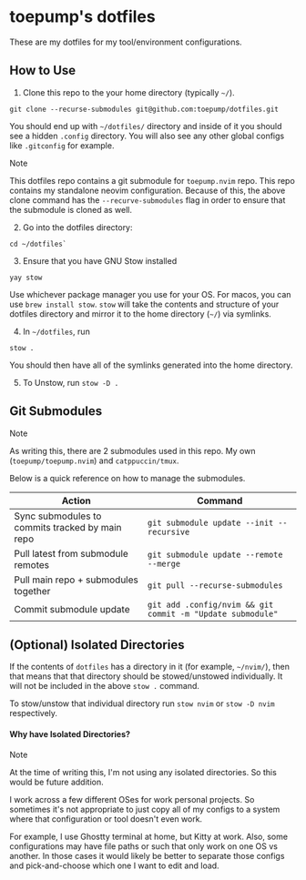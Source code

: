 # toepump's dotfiles

These are my dotfiles for my tool/environment configurations.

## How to Use

1. Clone this repo to the your home directory (typically `~/`).

```
git clone --recurse-submodules git@github.com:toepump/dotfiles.git
```

You should end up with `~/dotfiles/` directory and inside of it you should see a hidden `.config` directory. 
You will also see any other global configs like `.gitconfig` for example.

> [!NOTE] 
> This dotfiles repo contains a git submodule for `toepump.nvim` repo. This repo contains my standalone neovim configuration.
> Because of this, the above clone command has the `--recurve-submodules` flag in order to ensure that the submodule is cloned as well.

2. Go into the dotfiles directory: 

```
cd ~/dotfiles`
```

3. Ensure that you have GNU Stow installed 

```
yay stow
```

Use whichever package manager you use for your OS. For macos, you can use `brew install stow`.
`stow` will take the contents and structure of your dotfiles directory and mirror it to the home directory (`~/`) via symlinks.

4. In `~/dotfiles`, run 

```
stow .
```

You should then have all of the symlinks generated into the home directory.

5. To Unstow, run `stow -D .`

## Git Submodules

> [!NOTE]
> As writing this, there are 2 submodules used in this repo. My own (`toepump/toepump.nvim`) and `catppuccin/tmux`.

Below is a quick reference on how to manage the submodules.

| Action                                          | Command                                                    |
| ----------------------------------------------- | ---------------------------------------------------------- |
| Sync submodules to commits tracked by main repo | `git submodule update --init --recursive`                  |
| Pull latest from submodule remotes              | `git submodule update --remote --merge`                    |
| Pull main repo + submodules together            | `git pull --recurse-submodules`                            |
| Commit submodule update                         | `git add .config/nvim && git commit -m "Update submodule"` |

## (Optional) Isolated Directories

If the contents of `dotfiles` has a directory in it (for example, `~/nvim/`), then that means that that directory should be stowed/unstowed individually.
It will not be included in the above `stow .` command.

To stow/unstow that individual directory run `stow nvim` or `stow -D nvim` respectively.

#### Why have Isolated Directories?

> [!NOTE]
> At the time of writing this, I'm not using any isolated directories. So this would be future addition.

I work across a few different OSes for work personal projects. So sometimes it's not appropriate to just copy all of my configs to a system where that configuration or tool doesn't even work.

For example, I use Ghostty terminal at home, but Kitty at work.
Also, some configurations may have file paths or such that only work on one OS vs another.
In those cases it would likely be better to separate those configs and pick-and-choose which one I want to edit and load.
